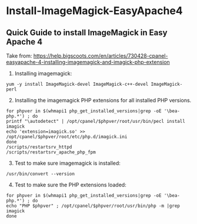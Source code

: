 # Install-ImageMagick-EasyApache4
Quick Guide to install ImageMagick in Easy Apache 4
--
Take from: https://help.bigscoots.com/en/articles/730428-cpanel-easyapache-4-installing-imagemagick-and-imagick-php-extension

1. Installing imagemagick:

`yum -y install ImageMagick-devel ImageMagick-c++-devel ImageMagick-perl`

2. Installing the imagemagick PHP extensions for all installed PHP versions.
```
for phpver in $(whmapi1 php_get_installed_versions|grep -oE '\bea-php.*') ; do
printf "\autodetect" | /opt/cpanel/$phpver/root/usr/bin/pecl install imagick
echo 'extension=imagick.so' >> /opt/cpanel/$phpver/root/etc/php.d/imagick.ini
done
/scripts/restartsrv_httpd
/scripts/restartsrv_apache_php_fpm
```

3.  Test to make sure imagemagick is installed:

`/usr/bin/convert --version`

4. Test to make sure the PHP extensions loaded:
```
for phpver in $(whmapi1 php_get_installed_versions|grep -oE '\bea-php.*') ; do
echo "PHP $phpver" ; /opt/cpanel/$phpver/root/usr/bin/php -m |grep imagick
done
```
